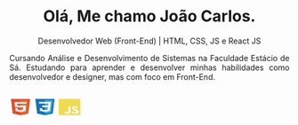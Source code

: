 ## <h1 align="center"> Olá, Me chamo João Carlos. </h1>

<p align="center"> Desenvolvedor Web (Front-End) | HTML, CSS, JS e React JS </p>

<p align="justify">Cursando Análise e Desenvolvimento de Sistemas na Faculdade Estácio de Sá. Estudando para aprender e desenvolver minhas habilidades como desenvolvedor e designer, mas com foco em Front-End.</p>

<div style="display: inline_block"><br>
  
  <img align="center" alt="beaHTML" height="30" width="40" src="https://raw.githubusercontent.com/devicons/devicon/master/icons/html5/html5-original.svg">
  <img align="center" alt="beaCSS" height="30" width="40" src="https://raw.githubusercontent.com/devicons/devicon/master/icons/css3/css3-original.svg">
  <img align="center" alt="beaJS" height="30" width="40" src="https://raw.githubusercontent.com/devicons/devicon/master/icons/javascript/javascript-plain.svg"> </div>
